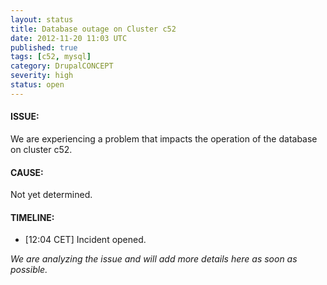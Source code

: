 ```yaml
---
layout: status
title: Database outage on Cluster c52
date: 2012-11-20 11:03 UTC
published: true
tags: [c52, mysql]
category: DrupalCONCEPT
severity: high
status: open
---
```


#### ISSUE:

We are experiencing a problem that impacts the operation of the database on cluster c52.


#### CAUSE:

Not yet determined.


#### TIMELINE:

* [12:04 CET] Incident opened. 

*We are analyzing the issue and will add more details here as soon as possible.*
